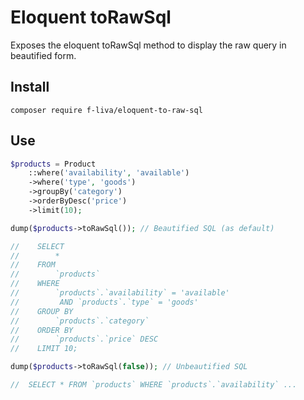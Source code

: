 # Eloquent toRawSql

Exposes the eloquent toRawSql method to display the raw query in beautified form.

## Install

`composer require f-liva/eloquent-to-raw-sql`

## Use

```php
$products = Product
    ::where('availability', 'available')
    ->where('type', 'goods')
    ->groupBy('category')
    ->orderByDesc('price')
    ->limit(10);

dump($products->toRawSql()); // Beautified SQL (as default)

//    SELECT 
//        *
//    FROM 
//        `products`
//    WHERE 
//        `products`.`availability` = 'available'
//         AND `products`.`type` = 'goods'
//    GROUP BY 
//        `products`.`category`
//    ORDER BY 
//        `products`.`price` DESC
//    LIMIT 10;

dump($products->toRawSql(false)); // Unbeautified SQL

//  SELECT * FROM `products` WHERE `products`.`availability` ...
```
